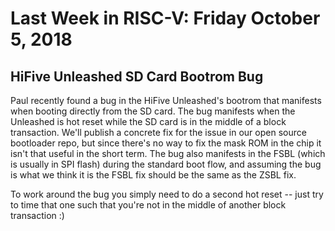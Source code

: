 # Last Week in RISC-V: Friday October  5, 2018

## HiFive Unleashed SD Card Bootrom Bug

Paul recently found a bug in the HiFive Unleashed's bootrom that
manifests when booting directly from the SD card.  The bug manifests
when the Unleashed is hot reset while the SD card is in the middle of a
block transaction.  We'll publish a concrete fix for the issue in our
open source bootloader repo, but since there's no way to fix the mask
ROM in the chip it isn't that useful in the short term.  The bug also
manifests in the FSBL (which is usually in SPI flash) during the
standard boot flow, and assuming the bug is what we think it is the FSBL
fix should be the same as the ZSBL fix.

To work around the bug you simply need to do a second hot reset -- just
try to time that one such that you're not in the middle of another block
transaction :)
